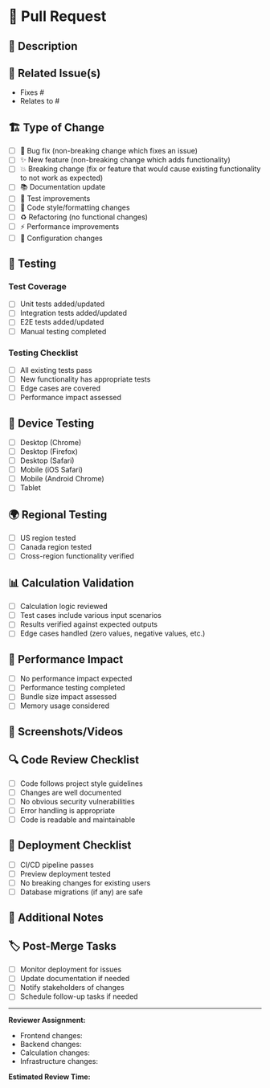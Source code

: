 # 🔄 Pull Request

## 📝 Description
<!-- Provide a brief description of the changes in this PR -->

## 🎯 Related Issue(s)
<!-- Link to related issues using "Fixes #123" or "Relates to #456" -->
- Fixes #
- Relates to #

## 🏗️ Type of Change
<!-- Mark the relevant option(s) with [x] -->
- [ ] 🐛 Bug fix (non-breaking change which fixes an issue)
- [ ] ✨ New feature (non-breaking change which adds functionality)
- [ ] 💥 Breaking change (fix or feature that would cause existing functionality to not work as expected)
- [ ] 📚 Documentation update
- [ ] 🧪 Test improvements
- [ ] 🎨 Code style/formatting changes
- [ ] ♻️  Refactoring (no functional changes)
- [ ] ⚡ Performance improvements
- [ ] 🔧 Configuration changes

## 🧪 Testing
<!-- Describe how this change has been tested -->

### Test Coverage
- [ ] Unit tests added/updated
- [ ] Integration tests added/updated
- [ ] E2E tests added/updated
- [ ] Manual testing completed

### Testing Checklist
- [ ] All existing tests pass
- [ ] New functionality has appropriate tests
- [ ] Edge cases are covered
- [ ] Performance impact assessed

## 📱 Device Testing
<!-- Check all that apply -->
- [ ] Desktop (Chrome)
- [ ] Desktop (Firefox)
- [ ] Desktop (Safari)
- [ ] Mobile (iOS Safari)
- [ ] Mobile (Android Chrome)
- [ ] Tablet

## 🌍 Regional Testing
<!-- If applicable to regional features -->
- [ ] US region tested
- [ ] Canada region tested
- [ ] Cross-region functionality verified

## 📊 Calculation Validation
<!-- For changes affecting P&L calculations -->
- [ ] Calculation logic reviewed
- [ ] Test cases include various input scenarios
- [ ] Results verified against expected outputs
- [ ] Edge cases handled (zero values, negative values, etc.)

## 🚀 Performance Impact
<!-- Assess performance impact -->
- [ ] No performance impact expected
- [ ] Performance testing completed
- [ ] Bundle size impact assessed
- [ ] Memory usage considered

## 📸 Screenshots/Videos
<!-- Include screenshots for UI changes -->
<!-- For calculation changes, consider including before/after comparison -->

## 🔍 Code Review Checklist
<!-- For reviewers -->
- [ ] Code follows project style guidelines
- [ ] Changes are well documented
- [ ] No obvious security vulnerabilities
- [ ] Error handling is appropriate
- [ ] Code is readable and maintainable

## 🚀 Deployment Checklist
<!-- Before merging -->
- [ ] CI/CD pipeline passes
- [ ] Preview deployment tested
- [ ] No breaking changes for existing users
- [ ] Database migrations (if any) are safe

## 📝 Additional Notes
<!-- Any additional information for reviewers -->

## 🏷️ Post-Merge Tasks
<!-- Tasks to complete after merge -->
- [ ] Monitor deployment for issues
- [ ] Update documentation if needed
- [ ] Notify stakeholders of changes
- [ ] Schedule follow-up tasks if needed

---

**Reviewer Assignment:**
<!-- @ mention specific reviewers if needed -->
- Frontend changes: <!-- @frontend-reviewer -->
- Backend changes: <!-- @backend-reviewer -->
- Calculation changes: <!-- @calculation-reviewer -->
- Infrastructure changes: <!-- @devops-reviewer -->

**Estimated Review Time:** <!-- Small: 30min, Medium: 1-2 hours, Large: 4+ hours -->